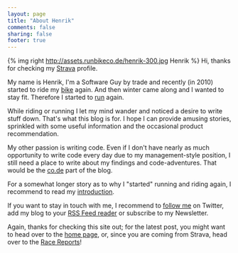 ```yaml
---
layout: page
title: "About Henrik"
comments: false
sharing: false
footer: true
---
```


{% img right http://assets.runbikeco.de/henrik-300.jpg Henrik %}
Hi, thanks for checking my [Strava](http://www.strava.com/athletes/104888) profile.

My name is Henrik, I'm a Software Guy by trade and recently (in 2010) started to ride my 
[bike](/blog/categories/riding) again. And then winter came along and I wanted
to stay fit. Therefore I started to [run](/blog/categories/running) again.

While riding or running I let my mind wander and noticed a desire to write
stuff down. That's what this blog is for. I hope I can provide amusing stories,
sprinkled with some useful information and the occasional
product recommendation.

My other passion is writing code. Even if I don't have nearly as much opportunity to write code every day
due to my management-style position, I still need a place to write about my findings and code-adventures. That
would be the [co.de](/blog/categories/coding/) part of the blog.

For a somewhat longer story as to why I "started" running and riding again, I recommend to 
read my [introduction](/blog/2013/04/09/running-on-my-old-stomping-ground/).

If you want to stay in touch with me, I recommend to
[follow me](https://twitter.com/intent/follow?original_referer=http%3A%2F%2Flocalhost%3A4000%2Fabout%2Ftwitter%2F&region=follow_link&screen_name=runbikecode&tw_p=followbutton&variant=2.0)
on Twitter, add my blog to your [RSS Feed reader](http://feeds.feedburner.com/RunBikeCode)
or subscribe to my Newsletter.

Again, thanks for checking this site out; for the latest post, you might
want to head over to the [home page](/), or, since you are coming from Strava,
head over to the [Race Reports](/races/)!
